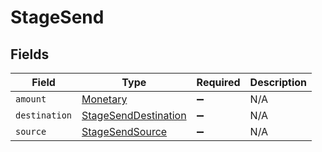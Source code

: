 # StageSend


## Fields

| Field                                                               | Type                                                                | Required                                                            | Description                                                         |
| ------------------------------------------------------------------- | ------------------------------------------------------------------- | ------------------------------------------------------------------- | ------------------------------------------------------------------- |
| `amount`                                                            | [Monetary](../../models/shared/monetary.md)                         | :heavy_minus_sign:                                                  | N/A                                                                 |
| `destination`                                                       | [StageSendDestination](../../models/shared/stagesenddestination.md) | :heavy_minus_sign:                                                  | N/A                                                                 |
| `source`                                                            | [StageSendSource](../../models/shared/stagesendsource.md)           | :heavy_minus_sign:                                                  | N/A                                                                 |